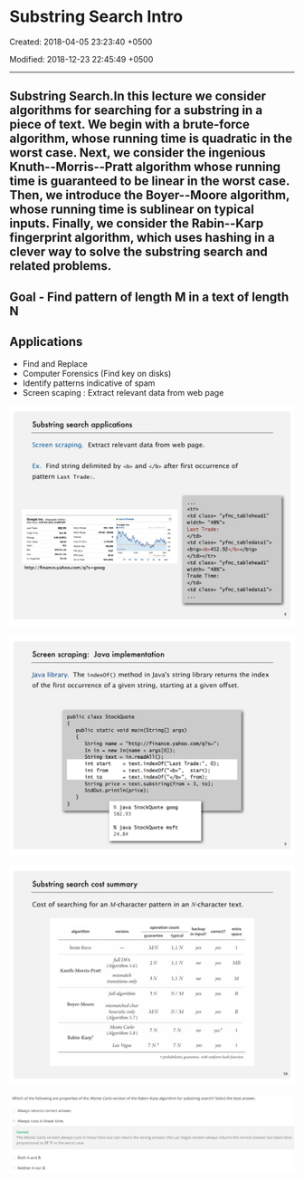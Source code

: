 # Substring Search Intro

Created: 2018-04-05 23:23:40 +0500

Modified: 2018-12-23 22:45:49 +0500

---

## Substring Search.In this lecture we consider algorithms for searching for a substring in a piece of text. We begin with a brute-force algorithm, whose running time is quadratic in the worst case. Next, we consider the ingenious Knuth--Morris--Pratt algorithm whose running time is guaranteed to be linear in the worst case. Then, we introduce the Boyer--Moore algorithm, whose running time is sublinear on typical inputs. Finally, we consider the Rabin--Karp fingerprint algorithm, which uses hashing in a clever way to solve the substring search and related problems.

## Goal - Find pattern of length M in a text of length N

## Applications
-   Find and Replace
-   Computer Forensics (Find key on disks)
-   Identify patterns indicative of spam
-   Screen scaping : Extract relevant data from web page

![](media/Substring-Search-Intro-image1.png)

![](media/Substring-Search-Intro-image2.png)

![image](media/Substring-Search-Intro-image3.png)

![image](media/Substring-Search-Intro-image4.png)
